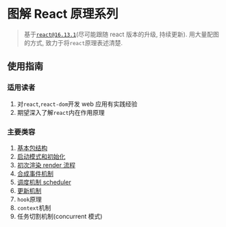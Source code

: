 # 图解 React 原理系列

> 基于[`react@16.13.1`](https://github.com/facebook/react/tree/v16.13.1)(尽可能跟随 react 版本的升级, 持续更新). 用大量配图的方式, 致力于将`react`原理表述清楚.

## 使用指南

### 适用读者

1. 对`react`,`react-dom`开发 web 应用有实践经验
2. 期望深入了解`react`内在作用原理

### 主要类容

1. [基本包结构](./01-basic.md)
2. [启动模式和初始化](./02-bootstrap.md)
3. [初次渲染 render 流程](./03-render-process.md)
4. [合成事件机制](./04-syntheticEvent.md)
5. [调度机制 scheduler](./05-scheduler.md)
6. [更新机制](./06-update-process.md)
7. `hook`原理
8. `context`机制
9. 任务切割机制(concurrent 模式)
